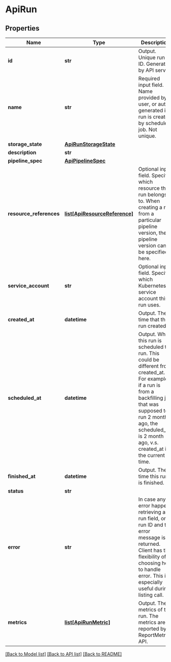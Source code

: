 # ApiRun

## Properties

| Name                    | Type                                                      | Description                                                                                                                                                                                                                                     | Notes      |
| ----------------------- | --------------------------------------------------------- | ----------------------------------------------------------------------------------------------------------------------------------------------------------------------------------------------------------------------------------------------- | ---------- |
| **id**                  | **str**                                                   | Output. Unique run ID. Generated by API server.                                                                                                                                                                                                 | [optional] |
| **name**                | **str**                                                   | Required input field. Name provided by user, or auto generated if run is created by scheduled job. Not unique.                                                                                                                                  | [optional] |
| **storage_state**       | [**ApiRunStorageState**](ApiRunStorageState.md)           |                                                                                                                                                                                                                                                 | [optional] |
| **description**         | **str**                                                   |                                                                                                                                                                                                                                                 | [optional] |
| **pipeline_spec**       | [**ApiPipelineSpec**](ApiPipelineSpec.md)                 |                                                                                                                                                                                                                                                 | [optional] |
| **resource_references** | [**list[ApiResourceReference]**](ApiResourceReference.md) | Optional input field. Specify which resource this run belongs to. When creating a run from a particular pipeline version, the pipeline version can be specified here.                                                                           | [optional] |
| **service_account**     | **str**                                                   | Optional input field. Specify which Kubernetes service account this run uses.                                                                                                                                                                   | [optional] |
| **created_at**          | **datetime**                                              | Output. The time that the run created.                                                                                                                                                                                                          | [optional] |
| **scheduled_at**        | **datetime**                                              | Output. When this run is scheduled to run. This could be different from created_at. For example, if a run is from a backfilling job that was supposed to run 2 month ago, the scheduled_at is 2 month ago, v.s. created_at is the current time. | [optional] |
| **finished_at**         | **datetime**                                              | Output. The time this run is finished.                                                                                                                                                                                                          | [optional] |
| **status**              | **str**                                                   |                                                                                                                                                                                                                                                 | [optional] |
| **error**               | **str**                                                   | In case any error happens retrieving a run field, only run ID and the error message is returned. Client has the flexibility of choosing how to handle error. This is especially useful during listing call.                                     | [optional] |
| **metrics**             | [**list[ApiRunMetric]**](ApiRunMetric.md)                 | Output. The metrics of the run. The metrics are reported by ReportMetrics API.                                                                                                                                                                  | [optional] |

[[Back to Model list]](../README.md#documentation-for-models) [[Back to API list]](../README.md#documentation-for-api-endpoints) [[Back to README]](../README.md)
